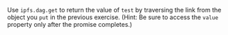 Use `ipfs.dag.get` to return the value of `test` by traversing the link from the object you `put` in the previous exercise. (Hint: Be sure to access the `value` property only after the promise completes.)
